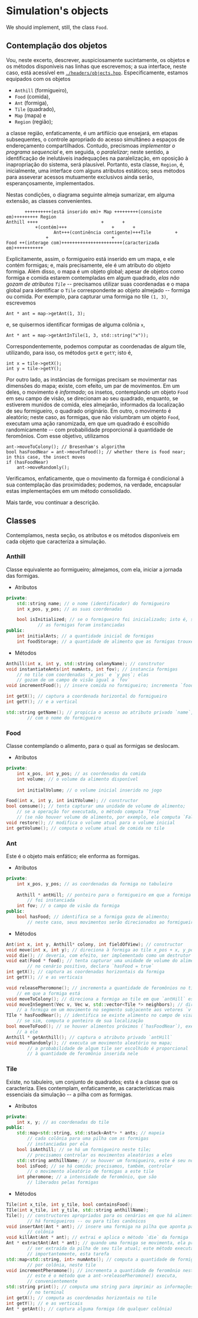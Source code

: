 # Simulation's objects 

We should implement, still, the class `Food`. 

## Contemplação dos objetos  

Vou, neste excerto, descrever, auspiciosamente sucintamente, os objetos e os métodos disponíveis nas linhas que escrevemos; a sua interface, neste caso, está acessível em [`./headers/objects.hpp`](./headers/objects.hpp). Especificamente, estamos equipados com os objetos 

+ `Anthill` (formigueiro), 
+ `Food` (comida), 
+ `Ant` (formiga), 
+ `Tile` (quadrado), 
+ `Map` (mapa) e 
+ `Region` (região); 

a classe região, enfaticamente, é um artifiício que ensejará, em etapas subsequentes, o controle apropriado do acesso simultâneo a espaços de endereçamento compartilhados. Contudo, precismoas *implementar o programa sequencial* e, em seguida, o *paralelizar*; neste sentido, a identificação de inelutáveis inadequações na paralelização, em oposição à inapropriação do sistema, será plausível. Portanto, esta classe, `Region`, é, inicialmente, uma interface com alguns atributos estáticos; seus métodos para asseverar acessos mutuamente exclusivos ainda serão, esperançosamente, implementados. 

Nestas condições, o diagrama seguinte almeja sumarizar, em alguma extensão, as classes convenientes. 

```
 	   ++++++++++(está inserido em)+ Map +++++++++(consiste em)+++++++++ Region  
Anthill ++++						+ 		+ 
           +(contém)+++   				+		+
	              Ant+++(continência contigente)+++Tile 		+
	  	       +						+
Food ++(interage com)+++++++++++++++++++++++(caracterizada em)+++++++++++ 
``` 

Explicitamente, assim, o formigueiro está inserido em um mapa, e ele contém formigas; e, mais precisamente, ele é um atributo do objeto formiga. Além disso, o mapa é um objeto global; apesar de objetos como formiga e comida estarem contempladas em algum quadrado, *elas não gozam de atributos `Tile`* -- precisamos utilizar suas coordenadas e o mapa global para identificar o `Tile` correspondente ao objeto almejado -- formiga ou comida. Por exemplo, para capturar uma formiga no tile `(1, 3)`, escrevemos 

``` 
Ant * ant = map->getAnt(1, 3); 
``` 

e, se quisermos identificar formigas de alguma colônia `x`, 

``` 
Ant * ant = map->getAntInTile(1, 3, std::string("x")); 
``` 

Correspondentemente, podemos computar as coordenadas de algum tile, utilizando, para isso, os métodos `getX` e `getY`; isto é, 

``` 
int x = tile->getX(); 
int y = tile->getY(); 
``` 

Por outro lado, as instâncias de formigas precisam se movimentar nas dimensões do mapa; existe, com efeito, um par de movimentos. Em um deles, o movimento é *informado*; os insetos, contemplando um objeto `Food` em seu campo de visão, se direcionam ao seu quadrado, enquanto, se estiverem munidos de comida, eles almejarão, informados da localização de seu formigueiro, o quadrado originário. Em outro, o movimento é aleatório; neste caso, as formigas, que não vislumbram um objeto `Food`, executam uma ação ranomizada, em que um quadrado é escolhido randomicamente -- com probabilidade proporcional à quantidade de feromônios. Com esse objetivo, utilizamos 

```
ant->moveToColony(); // Bresenham's algorithm 
bool hasFoodNear = ant->moveToFood(); // whether there is food near; in this case, the insect moves 
if (hasFoodNear) 
	ant->moveRandomly(); 
``` 

Verificamos, enfaticamente, que o movimento da formiga é condicional à sua contemplação das proximidades; podemos, na verdade, encapsular estas implementações em um método consolidado.

Mais tarde, vou continuar a descrição. 

## Classes 

Contemplamos, nesta seção, os atributos e os métodos disponíveis em cada objeto que caracteriza a simulação. 

### Anthill 

Classe equivalente ao formigueiro; almejamos, com ela, iniciar a jornada das formigas. 

+ Atributos  

```cpp 
private: 
	std::string name; // o nome (identificador) do formigueiro 
	int x_pos, y_pos; // as suas coordenadas   

	bool isInitialized; // se o formigueiro foi inicializado; isto é, se 
			// as formigas foram instanciadas 
public: 
	int initialAnts; // a quantidade inicial de formigas 
	int foodStorage; // a quantidade de alimento que as formigas trouxeram 
```

+ Métodos 

```cpp 
Anthill(int x, int y, std::string colonyName); // construtor 
void instantiateAnts(int numAnts, int fov); // instancia formigas 
	// no tile com coordenadas `x_pos` e `y_pos`; elas 
	// gozam de um campo de visão igual a `fov` 
void incrementFood(); // insere comida no formigueiro; incrementa `foodStorage` 

int getX(); // captura a coordenada horizontal do formigueiro 
int getY(); // e a vertical 

std::string getName(); // propicia o acesso ao atributo privado `name`, 
		// com o nome do formigueiro 
```

### Food 

Classe contemplando o alimento, para o qual as formigas se deslocam. 

+ Atributos 

```cpp 
private: 
	int x_pos, int y_pos; // as coordenadas da comida 
	int volume; // o volume da alimento disponível 
	
	int initialVolume; // o volume inicial inserido no jogo 
``` 

```cpp 
Food(int x, int y, int initVolume); // constructor 
bool consume(); // tenta capturar uma unidade de volume de alimento; 
	// se a operação for executada, o método computa `True` 
	// (se não houver volume de alimento, por exemplo, ele computa `False`) 
void restore(); // modifica o volume atual para o volume inicial 
int getVolume(); // computa o volume atual de comida no tile 
``` 

### Ant 

Este é o objeto mais enfático; ele enforma as formigas. 

+ Atributos 

```cpp 
private: 
	int x_pos, y_pos; // as coordenadas da formiga no tabuleiro 
	
	Anthill * antHill; // ponteiro para o formigueiro em que a formiga 
		// foi instanciada 
	int fov; // o campo de visão da formiga 
public: 
	bool hasFood; // identifica se a formiga goza de alimento; 
		// neste caso, seus movimentos serão direcionados ao formigueiro 
```

+ Métodos 

```cpp 
Ant(int x, int y, Anthill* colony, int fieldOfView); // constructor 
void move(int x, int y); // direciona à formiga ao tile x_pos + x, y_pos + y 
void die(); // deveria, com efeito, ser implementado como um destrutor 
void eat(Food * food); // tenta capturar uma unidade de volume do alimento `food`; 
		// no cenário positivo, declara `hasFood = true` 
int getX(); // captura as coordenadas horizontais da formiga 
int getY(); // e as verticais 

void releasePheromone(); // incrementa a quantidade de feromônios no tile 
	// em que a formiga está 
void moveToColony(); // direciona a formiga ao tile em que `antHill` está 
void moveInSegment(Vec v, Vec w, std::vector<Tile *> neighbors); // direciona 
	// a formiga em um movimento no segmento subjacente aos vetores `v` e `w` 
TIle * hasFoodNear(); // identifica se existe alimento no campo de visão; 
	// se sim, computa o ponteiro de sua localização 
bool moveToFood(); // se houver alimentos próximos (`hasFoodNear`), executa um movimento 
	// a ele 
Anthill * getAnthill(); // captura o atributo privado `antHill` 
void moveRandomly(); // executa um movimento aleatório no mapa; 
		// a probabilidade de algum tile ser escolhido é proporcional 
		// à quantidade de feromônio inserida nele 
``` 

### Tile 

Existe, no tabuleiro, um conjunto de quadrados; esta é a classe que os caracteriza. Eles contemplam, enfaticamente, as características mais essenciais da simulação -- a pilha com as formigas. 

+ Atributos 

```cpp 
private: 
	int x, y; // as coordenadas do tile 
public: 
	std::map<std::string, std::stack<Ant*> * ants; // mapeia 
		// cada colônia para uma pilha com as formigas 
		// instanciadas por ela 
	bool isAnthill; // se há um formigueiro neste tile; 
		// precisamos controlar os movimentos aleatórios a eles 
	std::string anthillName; // se houver um formigueiro, este é seu nome 
	bool isFood; // se há comida; precisamos, também, controlar 
		// o movimento aleatório de formigas a este tile 
	int pheromone; // a intensidade de feromônio, que são 
		// liberados pelas formigas 
``` 

+ Métodos 

```cpp 
Tile(int x_tile, int y_tile, bool containsFood); 
TIle(int x_tile, int y_tile, std::string anthillName); 
Tile(); // constructores apropriados para os cenários em que há alimento, em que
		// há formigueiros -- ou para tiles canônicos 
void insertAnt(Ant * ant); // insere uma formiga na pilha que aponta para sua 
		// colônia 
void killAnt(Ant * ant); // extrai e aplica o método `die` da formiga `ant` 
Ant * extractAnt(Ant * ant); // quando uma formiga se movimenta, ela precisa 
		// ser extraída da pilha de seu tile atual; este método executa, 
		// importantemente, esta tarefa 
std::map<std::string, int> numAnts(); // computa a quantidade de formigas, 
		// por colônia, neste tile 
void incrementPheromone(); // incrementa a quantidade de feromônio neste tile; 
		// este é o método que a ant->releasePheromone() executa, 
		// convenientemente 
std::string print(); // computa uma string para imprimir as informações do tile 
		// no terminal 
int getX(); // computa as coordenadas horizontais no tile 
int getY(); // e as verticais 
Ant * getAnt(); // captura alguma formiga (de qualquer colônia) 
``` 



	

